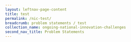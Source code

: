 ```yaml
---
layout: leftnav-page-content
title: test
permalink: /nic-test/
breadcrumb: problem statements / test
collection_name: ongoing-national-innovation-challenges
second_nav_title: Problem Statements
---
```

